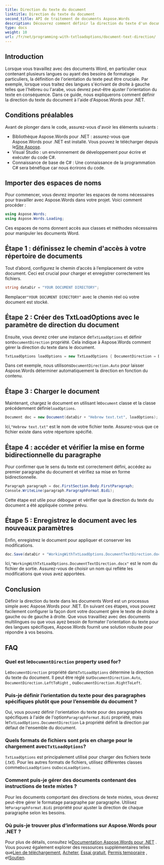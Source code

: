 ```yaml
---
title: Direction du texte du document
linktitle: Direction du texte du document
second_title: API de traitement de documents Aspose.Words
description: Découvrez comment définir la direction du texte d'un document dans Word à l'aide d'Aspose.Words pour .NET avec ce guide étape par étape. Parfait pour gérer les langues s'écrivant de droite à gauche.
type: docs
weight: 10
url: /fr/net/programming-with-txtloadoptions/document-text-direction/
---
```

## Introduction

Lorsque vous travaillez avec des documents Word, en particulier ceux contenant plusieurs langues ou ayant des besoins de formatage particuliers, la définition de l'orientation du texte peut être cruciale. Par exemple, lorsque vous traitez des langues s'écrivant de droite à gauche telles que l'hébreu ou l'arabe, vous devrez peut-être ajuster l'orientation du texte en conséquence. Dans ce guide, nous expliquerons comment définir la direction du texte du document à l'aide d'Aspose.Words pour .NET. 

## Conditions préalables

Avant de plonger dans le code, assurez-vous d'avoir les éléments suivants :

-  Bibliothèque Aspose.Words pour .NET : assurez-vous que Aspose.Words pour .NET est installé. Vous pouvez le télécharger depuis le[Site Aspose](https://releases.aspose.com/words/net/).
- Visual Studio : un environnement de développement pour écrire et exécuter du code C#.
- Connaissance de base de C# : Une connaissance de la programmation C# sera bénéfique car nous écrirons du code.

## Importer des espaces de noms

Pour commencer, vous devrez importer les espaces de noms nécessaires pour travailler avec Aspose.Words dans votre projet. Voici comment procéder :

```csharp
using Aspose.Words;
using Aspose.Words.Loading;
```

Ces espaces de noms donnent accès aux classes et méthodes nécessaires pour manipuler les documents Word.

## Étape 1 : définissez le chemin d'accès à votre répertoire de documents

Tout d’abord, configurez le chemin d’accès à l’emplacement de votre document. Ceci est crucial pour charger et enregistrer correctement les fichiers.

```csharp
string dataDir = "YOUR DOCUMENT DIRECTORY";
```

 Remplacer`"YOUR DOCUMENT DIRECTORY"` avec le chemin réel où votre document est stocké.

## Étape 2 : Créer des TxtLoadOptions avec le paramètre de direction du document

 Ensuite, vous devrez créer une instance de`TxtLoadOptions` et définir son`DocumentDirection` propriété. Cela indique à Aspose.Words comment gérer la direction du texte dans le document.

```csharp
TxtLoadOptions loadOptions = new TxtLoadOptions { DocumentDirection = DocumentDirection.Auto };
```

 Dans cet exemple, nous utilisons`DocumentDirection.Auto` pour laisser Aspose.Words déterminer automatiquement la direction en fonction du contenu.

## Étape 3 : Charger le document

 Maintenant, chargez le document en utilisant le`Document` classe et la classe précédemment définie`loadOptions`.

```csharp
Document doc = new Document(dataDir + "Hebrew text.txt", loadOptions);
```

 Ici,`"Hebrew text.txt"` est le nom de votre fichier texte. Assurez-vous que ce fichier existe dans votre répertoire spécifié.

## Étape 4 : accéder et vérifier la mise en forme bidirectionnelle du paragraphe

Pour confirmer que le sens du texte est correctement défini, accédez au premier paragraphe du document et vérifiez sa mise en forme bidirectionnelle.

```csharp
Paragraph paragraph = doc.FirstSection.Body.FirstParagraph;
Console.WriteLine(paragraph.ParagraphFormat.Bidi);
```

Cette étape est utile pour déboguer et vérifier que la direction du texte du document a été appliquée comme prévu.

## Étape 5 : Enregistrez le document avec les nouveaux paramètres

Enfin, enregistrez le document pour appliquer et conserver les modifications.

```csharp
doc.Save(dataDir + "WorkingWithTxtLoadOptions.DocumentTextDirection.docx");
```

 Ici,`"WorkingWithTxtLoadOptions.DocumentTextDirection.docx"` est le nom du fichier de sortie. Assurez-vous de choisir un nom qui reflète les modifications que vous avez apportées.

## Conclusion

Définir la direction du texte dans les documents Word est un processus simple avec Aspose.Words pour .NET. En suivant ces étapes, vous pouvez facilement configurer la façon dont votre document gère le texte de droite à gauche ou de gauche à droite. Que vous travailliez avec des documents multilingues ou que vous ayez besoin de formater l'orientation du texte pour des langues spécifiques, Aspose.Words fournit une solution robuste pour répondre à vos besoins.

## FAQ

###  Quel est le`DocumentDirection` property used for?

 Le`DocumentDirection` propriété dans`TxtLoadOptions` détermine la direction du texte du document. Il peut être réglé sur`DocumentDirection.Auto`, `DocumentDirection.LeftToRight` , ou`DocumentDirection.RightToLeft`.

### Puis-je définir l’orientation du texte pour des paragraphes spécifiques plutôt que pour l’ensemble du document ?

 Oui, vous pouvez définir l'orientation du texte pour des paragraphes spécifiques à l'aide de l'option`ParagraphFormat.Bidi` propriété, mais le`TxtLoadOptions.DocumentDirection` La propriété définit la direction par défaut de l'ensemble du document.

###  Quels formats de fichiers sont pris en charge pour le chargement avec`TxtLoadOptions`?

`TxtLoadOptions` est principalement utilisé pour charger des fichiers texte (.txt). Pour les autres formats de fichiers, utilisez différentes classes comme`DocLoadOptions` ou`DocxLoadOptions`.

### Comment puis-je gérer des documents contenant des instructions de texte mixtes ?

 Pour les documents comportant des directions de texte mixtes, vous devrez peut-être gérer le formatage paragraphe par paragraphe. Utilisez le`ParagraphFormat.Bidi` propriété pour ajuster la direction de chaque paragraphe selon les besoins.

### Où puis-je trouver plus d’informations sur Aspose.Words pour .NET ?

 Pour plus de détails, consultez le[Documentation Aspose.Words pour .NET](https://reference.aspose.com/words/net/) . Vous pouvez également explorer des ressources supplémentaires telles que[Lien de téléchargement](https://releases.aspose.com/words/net/), [Acheter](https://purchase.aspose.com/buy), [Essai gratuit](https://releases.aspose.com/), [Permis temporaire](https://purchase.aspose.com/temporary-license/) , et[Soutien](https://forum.aspose.com/c/words/8).